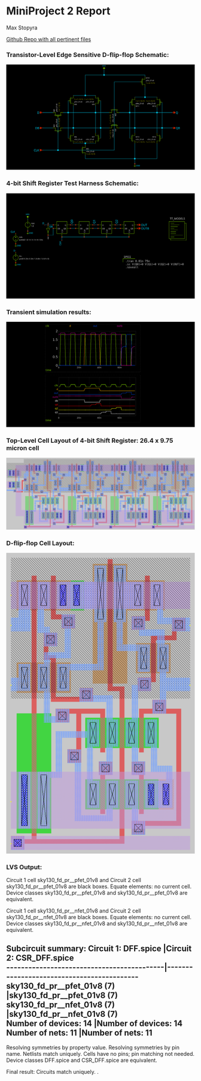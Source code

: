 # MiniProject 2 Report
Max Stopyra

[Github Repo with all pertinent files](https://github.com/mstopyra/MADVLSI_FA23/MP2)

### Transistor-Level Edge Sensitive D-flip-flop Schematic:
![DFF schema](DFF.svg)

### 4-bit Shift Register Test Harness Schematic:
![Test Harness Schematic](4bitShiftReg.svg)

### Transient simulation results:
![Transient simulation results](4bitShiftRegTranSim.svg)

### Top-Level Cell Layout of 4-bit Shift Register: 26.4 x 9.75 micron cell
![Top-Level Cell Layout](4bitshiftregss1.png)

### D-flip-flop Cell Layout:
![D-flip-flop Cell Layout](CSR_DFF.png)

### LVS Output:
Circuit 1 cell sky130_fd_pr__pfet_01v8 and Circuit 2 cell sky130_fd_pr__pfet_01v8 are black boxes.
Equate elements:  no current cell.
Device classes sky130_fd_pr__pfet_01v8 and sky130_fd_pr__pfet_01v8 are equivalent.

Circuit 1 cell sky130_fd_pr__nfet_01v8 and Circuit 2 cell sky130_fd_pr__nfet_01v8 are black boxes.
Equate elements:  no current cell.
Device classes sky130_fd_pr__nfet_01v8 and sky130_fd_pr__nfet_01v8 are equivalent.

Subcircuit summary:
Circuit 1: DFF.spice                       |Circuit 2: CSR_DFF.spice                   
-------------------------------------------|-------------------------------------------
sky130_fd_pr__pfet_01v8 (7)                |sky130_fd_pr__pfet_01v8 (7)                
sky130_fd_pr__nfet_01v8 (7)                |sky130_fd_pr__nfet_01v8 (7)                
Number of devices: 14                      |Number of devices: 14                      
Number of nets: 11                         |Number of nets: 11                         
---------------------------------------------------------------------------------------
Resolving symmetries by property value.
Resolving symmetries by pin name.
Netlists match uniquely.
Cells have no pins;  pin matching not needed.
Device classes DFF.spice and CSR_DFF.spice are equivalent.

Final result: Circuits match uniquely.
.
